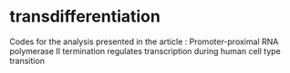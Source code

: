 # transdifferentiation
Codes for the analysis presented in the article : Promoter-proximal RNA polymerase II termination regulates transcription during human cell type transition
